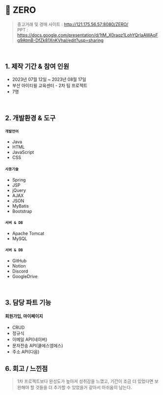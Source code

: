 # :pushpin: ZERO
>중고거래 및 경매 사이트 : http://121.175.56.57:8080/ZERO/  
>PPT : https://docs.google.com/presentation/d/1tM_X0raqz1LohYQrIaAWAoFg9AtmB-DfZk81XnKVhaI/edit?usp=sharing  


</br>

## 1. 제작 기간 & 참여 인원
- 2023년 07월 12일 ~ 2023년 08월 17일
- 부산 아이티윌 교육센터 - 2차 팀 프로젝트
- 7명

</br>

## 2. 개발환경 & 도구
#### `개발언어`
  - Java
  - HTML
  - JavaScript
  - CSS
    
#### `사용기술`
  - Spring
  - JSP
  - jQuery
  - AJAX
  - JSON
  - MyBatis
  - Bootstrap
    
#### `서버 & DB`
  - Apache Tomcat
  - MySQL
    
#### `서버 & DB`
  - GitHub
  - Notion
  - Discord
  - GoogleDrive

</br>


## 3. 담당 파트 기능
  #### 회원가입, 마이페이지
  - CRUD
  - 정규식
  - 이메일 API(네이버)
  - 문자전송 API(쿨에스엠에스)
  - 주소 API(다음)
  



## 6. 회고 / 느낀점
> 1차 프로젝트보다 완성도가 높아져 성취감을 느꼈고, 기간이 조금 더 있었다면 보완해야 할 것들을 더 추가할 수 있었을거 같아서 아쉬움이 남는다.
